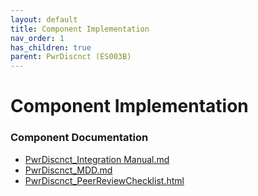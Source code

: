```yaml
---
layout: default
title: Component Implementation
nav_order: 1
has_children: true
parent: PwrDiscnct (ES003B)
---
```

# Component Implementation
### Component Documentation

- [PwrDiscnct_Integration Manual.md](doc/PwrDiscnct_Integration%20Manual.md)
- [PwrDiscnct_MDD.md](doc/PwrDiscnct_MDD.md)
- [PwrDiscnct_PeerReviewChecklist.html](doc/PwrDiscnct_PeerReviewChecklist.html)

